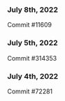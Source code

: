 ### July 8th, 2022

Commit #11609

### July 5th, 2022

Commit #314353


### July 4th, 2022

Commit #72281
